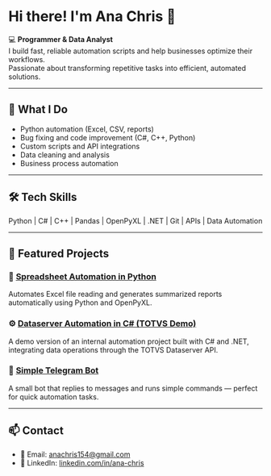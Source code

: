 # Hi there! I'm Ana Chris 👋

💻 **Programmer & Data Analyst**  
I build fast, reliable automation scripts and help businesses optimize their workflows.  
Passionate about transforming repetitive tasks into efficient, automated solutions.

---

## 🔧 What I Do
- Python automation (Excel, CSV, reports)
- Bug fixing and code improvement (C#, C++, Python)
- Custom scripts and API integrations
- Data cleaning and analysis
- Business process automation

---

## 🛠️ Tech Skills
Python | C# | C++ | Pandas | OpenPyXL | .NET | Git | APIs | Data Automation

---

## 📂 Featured Projects

### 🧾 [Spreadsheet Automation in Python](https://github.com/AnaChris154/spreadsheet-automation)
Automates Excel file reading and generates summarized reports automatically using Python and OpenPyXL.

### ⚙️ [Dataserver Automation in C# (TOTVS Demo)](https://github.com/AnaChris154/totvs-automation-demo)
A demo version of an internal automation project built with C# and .NET, integrating data operations through the TOTVS Dataserver API.

### 🤖 [Simple Telegram Bot](https://github.com/AnaChris154/telegram-bot)
A small bot that replies to messages and runs simple commands — perfect for quick automation tasks.

---

## 📫 Contact
- 📧 Email: [anachris154@gmail.com](mailto:anachris154@gmail.com)
- 💼 LinkedIn: [linkedin.com/in/ana-chris](https://www.linkedin.com/in/ana-christine-0028b2234/)
